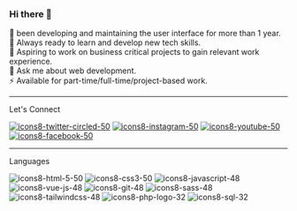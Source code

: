 ### Hi there 👋

🔭 been developing and maintaining the user interface for more than 1 year.
<br>
🌱 Always ready to learn and develop new tech skills.
<br>
👯 Aspiring to work on business critical projects to gain relevant work experience.
<br>
💬 Ask me about web development.
<br>
⚡ Available for part-time/full-time/project-based work.
<br>

<hr>

Let's Connect

<a href="https://twitter.com/coder_flame">![icons8-twitter-circled-50](https://user-images.githubusercontent.com/104835999/208292654-85432b17-17d2-4e1c-a013-a167a981ab50.png)</a>
<a href="https://instagram.com/its_lewyyy">![icons8-instagram-50](https://user-images.githubusercontent.com/104835999/208292644-fd55105f-430e-457a-b7ab-2efd05d81225.png)</a>
<a href="https://youtube.com/@lewisushindi">![icons8-youtube-50](https://user-images.githubusercontent.com/104835999/208292657-232f7a66-19a8-4f38-be0f-a279665a5ef7.png)</a>
<a href="https://facebook.com/ushindi lewis">![icons8-facebook-50](https://user-images.githubusercontent.com/104835999/208292660-8225c03e-b4b3-4422-ab14-5aaafa5dc147.png)</a>

<hr>

Languages

![icons8-html-5-50](https://user-images.githubusercontent.com/104835999/208292662-bc61aca6-5fb3-48f6-8e28-1bccbbcdb2a4.png)
![icons8-css3-50](https://user-images.githubusercontent.com/104835999/208292658-5158978f-edd1-4907-b93c-eed78ed31408.png)
![icons8-javascript-48](https://user-images.githubusercontent.com/104835999/208292647-103384ca-48eb-487b-ba8e-e229214c0ab4.png)
![icons8-vue-js-48](https://user-images.githubusercontent.com/104835999/208292655-c7ccf0f3-1dd6-44cc-a202-8ea5934654d2.png)
![icons8-git-48](https://user-images.githubusercontent.com/104835999/208292661-d555798a-7f82-4a8c-b78e-34ef30a910fb.png)
![icons8-sass-48](https://user-images.githubusercontent.com/104835999/208292648-88abe8da-5be9-4acd-bda5-187edb86f26d.png)
![icons8-tailwindcss-48](https://user-images.githubusercontent.com/104835999/208292649-ef09137d-987c-4d73-85a2-6989dad89bd3.png)
![icons8-php-logo-32](https://user-images.githubusercontent.com/104835999/209365639-ba941ff2-eb55-46b2-854e-856ed548445b.png)
![icons8-sql-32](https://user-images.githubusercontent.com/104835999/209365680-30872ab5-bff2-4720-8eb3-e79c1e55b954.png)





